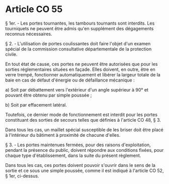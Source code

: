 # Article CO 55

§ 1er. - Les portes tournantes, les tambours tournants sont interdits. Les tourniquets ne peuvent être admis qu'en supplément des dégagements reconnus nécessaires.

§ 2. - L'utilisation de portes coulissantes doit faire l'objet d'un examen spécial de la commission consultative départementale de la protection civile.

En tout état de cause, ces portes ne peuvent être autorisées que pour les sorties réglementaires situées en façade. Elles doivent, en outre, être en verre trempé, fonctionner automatiquement et libérer la largeur totale de la baie en cas de défaut d'énergie ou de défaillance mécanique :

a) Soit par débattement vers l'extérieur d'un angle supérieur à 90° et pouvant être obtenu par simple poussée ;

b) Soit par effacement latéral.

Toutefois, ce dernier mode de fonctionnement est interdit pour les portes constituant des sorties de secours telles que définies à l'article CO 48, § 3.

Dans tous les cas, un maillet spécial susceptible de les briser doit être placé à l'intérieur du bâtiment à proximité de chacune d'elles.

§ 3. - Les portes maintenues fermées, pour des raisons d'exploitation, pendant la présence du public, doivent répondre aux conditions fixées, pour chaque type d'établissement, dans la suite du présent règlement.

Dans tous les cas, ces portes doivent pouvoir s'ouvrir dans le sens de la sortie et ce sous une simple poussée, comme il est indiqué à l'article CO 52, § 1er, ci-dessus.

